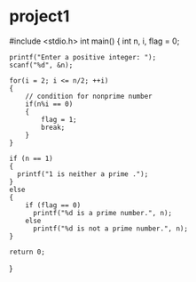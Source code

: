 # project1
#include <stdio.h>
int main()
{
    int n, i, flag = 0;

    printf("Enter a positive integer: ");
    scanf("%d", &n);

    for(i = 2; i <= n/2; ++i)
    {
        // condition for nonprime number
        if(n%i == 0)
        {
            flag = 1;
            break;
        }
    }

    if (n == 1) 
    {
      printf("1 is neither a prime .");
    }
    else 
    {
        if (flag == 0)
          printf("%d is a prime number.", n);
        else
          printf("%d is not a prime number.", n);
    }
    
    return 0;
}
